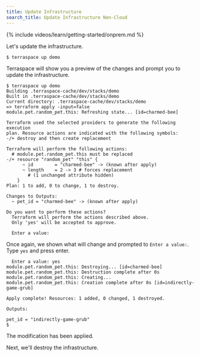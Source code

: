```yaml
---
title: Update Infrastructure
search_title: Update Infrastructure Non-Cloud
---
```


{% include videos/learn/getting-started/onprem.md %}

Let's update the infrastructure.

    $ terraspace up demo

Terraspace will show you a preview of the changes and prompt you to update the infrastructure.

    $ terraspace up demo
    Building .terraspace-cache/dev/stacks/demo
    Built in .terraspace-cache/dev/stacks/demo
    Current directory: .terraspace-cache/dev/stacks/demo
    => terraform apply -input=false
    module.pet.random_pet.this: Refreshing state... [id=charmed-bee]

    Terraform used the selected providers to generate the following execution
    plan. Resource actions are indicated with the following symbols:
    -/+ destroy and then create replacement

    Terraform will perform the following actions:
      # module.pet.random_pet.this must be replaced
    -/+ resource "random_pet" "this" {
          ~ id        = "charmed-bee" -> (known after apply)
          ~ length    = 2 -> 3 # forces replacement
            # (1 unchanged attribute hidden)
        }
    Plan: 1 to add, 0 to change, 1 to destroy.

    Changes to Outputs:
      ~ pet_id = "charmed-bee" -> (known after apply)

    Do you want to perform these actions?
      Terraform will perform the actions described above.
      Only 'yes' will be accepted to approve.

      Enter a value:

Once again, we shown what will change and prompted to `Enter a value:`. Type `yes` and press enter.

      Enter a value: yes
    module.pet.random_pet.this: Destroying... [id=charmed-bee]
    module.pet.random_pet.this: Destruction complete after 0s
    module.pet.random_pet.this: Creating...
    module.pet.random_pet.this: Creation complete after 0s [id=indirectly-game-grub]

    Apply complete! Resources: 1 added, 0 changed, 1 destroyed.

    Outputs:

    pet_id = "indirectly-game-grub"
    $

The modification has been applied.

Next, we'll destroy the infrastructure.